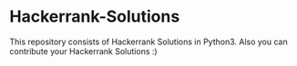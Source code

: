 # Hackerrank-Solutions
This repository consists of Hackerrank Solutions in Python3.
Also you can contribute your Hackerrank Solutions :)
